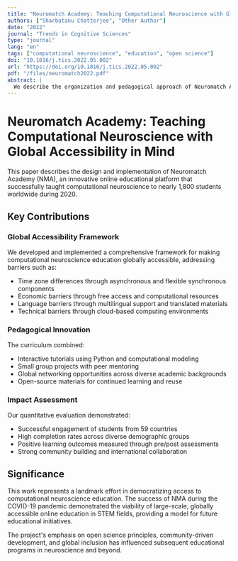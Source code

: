 ```yaml
---
title: "Neuromatch Academy: Teaching Computational Neuroscience with Global Accessibility in Mind"
authors: ["Sharbatanu Chatterjee", "Other Author"]
date: "2022"
journal: "Trends in Cognitive Sciences"
type: "journal"
lang: "en"
tags: ["computational neuroscience", "education", "open science"]
doi: "10.1016/j.tics.2022.05.002"
url: "https://doi.org/10.1016/j.tics.2022.05.002"
pdf: "/files/neuromatch2022.pdf"
abstract: |
  We describe the organization and pedagogical approach of Neuromatch Academy (NMA), an online school that taught computational neuroscience to 1757 students from 59 countries in 2020. NMA was designed with global accessibility as a core principle, and we evaluate its success using quantitative metrics of inclusion and student experience.
---
```


# Neuromatch Academy: Teaching Computational Neuroscience with Global Accessibility in Mind

This paper describes the design and implementation of Neuromatch Academy (NMA), an innovative online educational platform that successfully taught computational neuroscience to nearly 1,800 students worldwide during 2020.

## Key Contributions

### Global Accessibility Framework
We developed and implemented a comprehensive framework for making computational neuroscience education globally accessible, addressing barriers such as:
- Time zone differences through asynchronous and flexible synchronous components
- Economic barriers through free access and computational resources
- Language barriers through multilingual support and translated materials
- Technical barriers through cloud-based computing environments

### Pedagogical Innovation
The curriculum combined:
- Interactive tutorials using Python and computational modeling
- Small group projects with peer mentoring
- Global networking opportunities across diverse academic backgrounds
- Open-source materials for continued learning and reuse

### Impact Assessment
Our quantitative evaluation demonstrated:
- Successful engagement of students from 59 countries
- High completion rates across diverse demographic groups
- Positive learning outcomes measured through pre/post assessments
- Strong community building and international collaboration

## Significance

This work represents a landmark effort in democratizing access to computational neuroscience education. The success of NMA during the COVID-19 pandemic demonstrated the viability of large-scale, globally accessible online education in STEM fields, providing a model for future educational initiatives.

The project's emphasis on open science principles, community-driven development, and global inclusion has influenced subsequent educational programs in neuroscience and beyond.
